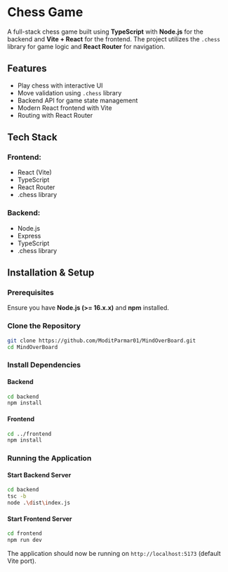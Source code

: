 # Chess Game

A full-stack chess game built using **TypeScript** with **Node.js** for the backend and **Vite + React** for the frontend. The project utilizes the `.chess` library for game logic and **React Router** for navigation.

## Features

- Play chess with interactive UI
- Move validation using `.chess` library
- Backend API for game state management
- Modern React frontend with Vite
- Routing with React Router

## Tech Stack

### Frontend:
- React (Vite)
- TypeScript
- React Router
- .chess library

### Backend:
- Node.js
- Express
- TypeScript
- .chess library

## Installation & Setup

### Prerequisites
Ensure you have **Node.js (>= 16.x.x)** and **npm** installed.

### Clone the Repository
```sh
git clone https://github.com/ModitParmar01/MindOverBoard.git
cd MindOverBoard
```

### Install Dependencies
#### Backend
```sh
cd backend
npm install
```

#### Frontend
```sh
cd ../frontend
npm install
```

### Running the Application
#### Start Backend Server
```sh
cd backend
tsc -b
node .\dist\index.js
```

#### Start Frontend Server
```sh
cd frontend
npm run dev
```

The application should now be running on `http://localhost:5173` (default Vite port).

